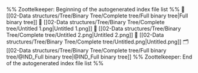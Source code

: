 %% Zoottelkeeper: Beginning of the autogenerated index file list  %%
📄 [[02-Data structures/Tree/Binary Tree/Complete tree/Full binary tree|Full binary tree]]
📄 [[02-Data structures/Tree/Binary Tree/Complete tree/Untitled 1.png|Untitled 1.png]]
📄 [[02-Data structures/Tree/Binary Tree/Complete tree/Untitled 2.png|Untitled 2.png]]
📄 [[02-Data structures/Tree/Binary Tree/Complete tree/Untitled.png|Untitled.png]]
🗂️ [[02-Data structures/Tree/Binary Tree/Complete tree/Full binary tree/@IND_Full binary tree|@IND_Full binary tree]]
%% Zoottelkeeper: End of the autogenerated index file list  %%
